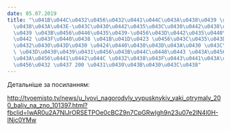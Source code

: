 ```yaml
---
date: 05.07.2019
title: "\u041B\u044C\u0432\u0456\u0432\u0441\u044C\u043A\u0438\u0439 \u0444\u0456\u0437\
  \u0438\u043A\u043E-\u043C\u0430\u0442\u0435\u043C\u0430\u0442\u0438\u0447\u043D\u0438\
  \u0439 \u043B\u0456\u0446\u0435\u0439-\u0456\u043D\u0442\u0435\u0440\u043D\u0430\
  \u0442 \u043F\u0440\u0438 \u041B\u041D\u0423 \u0456\u043C\u0435\u043D\u0456 \u0406\
  \u0432\u0430\u043D\u0430 \u0424\u0440\u0430\u043D\u043A\u0430 \u043C\u0430\u0454\
  \ \u043D\u0430\u0439\u0431\u0456\u043B\u044C\u0448\u0443 \u043A\u0456\u043B\u044C\
  \u043A\u0456\u0441\u0442\u044C \u0432\u0438\u043F\u0443\u0441\u043A\u043D\u0438\u043A\
  \u0456\u0432 \u0437 200 \u0431\u0430\u043B\u0430\u043C\u0438"
---
```

Детальніше за посиланням:

<http://tvoemisto.tv/news/u_lvovi_nagorodyly_vypusknykiv_yaki_otrymaly_200_baliv_na_zno_101397.html?fbclid=IwAR0u2A7NIJrORSETPOe0cBCZ9n7CpGRwIgh9n23u07e2lN4l0H-INjc0YMw>